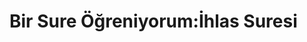 # Bir Sure Öğreniyorum:İhlas Suresi


<!--
*   [Kavramlar](Kavramlar)
    *   [Rahman](Rahman)
    *   [Rahim](Rahim)
    *   [Kadir](Kadir)
    *   [İlim](İlim)
    *   [Samet](Samet)
    *   [İhlas](İhlas)
-->   